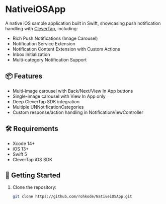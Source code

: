 # NativeiOSApp

A native iOS sample application built in Swift, showcasing push notification handling with [CleverTap](https://clevertap.com/), including:

- Rich Push Notifications (Image Carousel)
- Notification Service Extension
- Notification Content Extension with Custom Actions
- Inbox Initialization
- Multi-category Notification Support

## 📦 Features

- Multi-image carousel with Back/Next/View In App buttons
- Single-image carousel with View In App only
- Deep CleverTap SDK integration
- Multiple UNNotificationCategories
- Custom response/action handling in NotificationViewController

## 🛠 Requirements

- Xcode 14+
- iOS 13+
- Swift 5
- CleverTap iOS SDK

## 🚀 Getting Started

1. Clone the repository:

   ```bash
   git clone https://github.com/rohkode/NativeiOSApp.git

